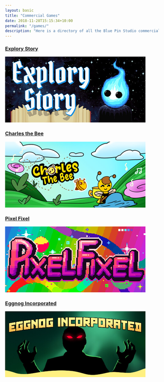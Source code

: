 ```yaml
---
layout: basic
title: "Commercial Games"
date: 2018-11-28T15:15:34+10:00
permalink: "/games/"
description: "Here is a directory of all the Blue Pin Studio commercial games!"
---
```

### [Explory Story](/explory-story/) ###
[![Explory Story](/assets/images/games/exploryheader.jpg)](/explory-story/)

### [Charles the Bee](/charles-the-bee/) ###
[![Charles the Bee](/assets/images/games/charlesheader.jpg)](/charles-the-bee/)

### [Pixel Fixel](/pixel-fixel/) ###
[![Pixel Fixel](/assets/images/games/pixelheader.jpg)](/pixel-fixel/)

### [Eggnog Incorporated](/eggnog-inc/) ###
[![Eggnog Incorporated](/assets/images/games/eggnogheader.jpg)](/eggnog-inc/)
